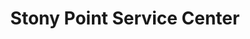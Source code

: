---
title: "Stony Point Service Center"
url: /stony-point/stony-point-service-center/
shop: Autowerkstatt
---